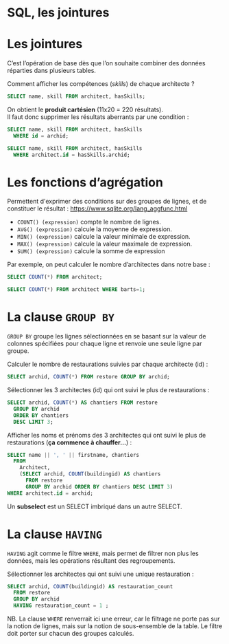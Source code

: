SQL, les jointures
===

# Les jointures
C’est l’opération de base dès que l’on souhaite combiner des données réparties dans plusieurs tables.

Comment afficher les compétences (*skills*) de chaque architecte ?
```sql
SELECT name, skill FROM architect, hasSkills;
```
On obtient le **produit cartésien** (11x20 = 220 résultats).  
Il faut donc supprimer les résultats aberrants par une condition :
```sql
SELECT name, skill FROM architect, hasSkills
  WHERE id = archid;
```
```sql
SELECT name, skill FROM architect, hasSkills
  WHERE architect.id = hasSkills.archid;
```

# Les fonctions d’agrégation
Permettent d'exprimer des conditions sur des groupes de lignes, et de constituer le résultat : https://www.sqlite.org/lang_aggfunc.html
* `COUNT() (expression)`        compte le nombre de lignes.
* `AVG() (expression)`          calcule la moyenne de expression.
* `MIN() (expression)`          calcule la valeur minimale de expression.
* `MAX() (expression)`          calcule la valeur maximale de expression.
* `SUM() (expression)`          calcule la somme de expression

Par exemple, on peut calculer le nombre d’architectes dans notre base :
```sql
SELECT COUNT(*) FROM architect;
```
```sql
SELECT COUNT(*) FROM architect WHERE barts=1;
```

# La clause `GROUP BY`
`GROUP BY` groupe les lignes sélectionnées en se basant sur la valeur de colonnes spécifiées pour chaque ligne et renvoie une seule ligne par groupe.

Calculer le nombre de restaurations suivies par chaque architecte (id) :
```sql
SELECT archid, COUNT(*) FROM restore GROUP BY archid;
```

Sélectionner les 3 architectes (id) qui ont suivi le plus de restaurations :
```sql
SELECT archid, COUNT(*) AS chantiers FROM restore
  GROUP BY archid
  ORDER BY chantiers
  DESC LIMIT 3;
```
Afficher les noms et prénoms des 3 architectes qui ont suivi le plus de restaurations (**ça commence à chauffer…**) :
```sql
SELECT name || ', ' || firstname, chantiers
  FROM
    Architect,
    (SELECT archid, COUNT(buildingid) AS chantiers
      FROM restore
      GROUP BY archid ORDER BY chantiers DESC LIMIT 3)
WHERE architect.id = archid;
```
Un **subselect** est un SELECT imbriqué dans un autre SELECT.

# La clause `HAVING`
`HAVING` agit comme le filtre `WHERE`, mais permet de filtrer non plus les données, mais les opérations résultant des regroupements.

Sélectionner les architectes qui ont suivi une unique restauration :
```sql
SELECT archid, COUNT(buildingid) AS restauration_count
  FROM restore
  GROUP BY archid
  HAVING restauration_count = 1 ;
```
NB. La clause `WHERE` renverrait ici une erreur, car le filtrage ne porte pas sur la notion de lignes, mais sur la notion de sous-ensemble de la table. Le filtre doit porter sur chacun des groupes calculés.
